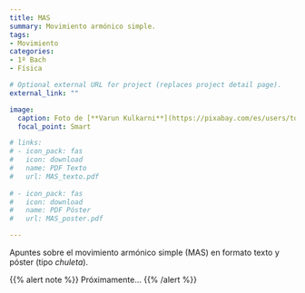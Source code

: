 ```yaml
---
title: MAS
summary: Movimiento armónico simple.
tags:
- Movimiento
categories:
- 1º Bach
- Física

# Optional external URL for project (replaces project detail page).
external_link: ""

image:
  caption: Foto de [**Varun Kulkarni**](https://pixabay.com/es/users/tortugadatacorp-5195555/) en [Pixabay](https://pixabay.com/es/)
  focal_point: Smart

# links:
# - icon_pack: fas
#   icon: download
#   name: PDF Texto
#   url: MAS_texto.pdf
  
# - icon_pack: fas
#   icon: download
#   name: PDF Póster
#   url: MAS_poster.pdf

---
```


Apuntes sobre el movimiento armónico simple (MAS) en formato texto y póster (tipo _chuleta_).

{{% alert note %}}
Próximamente...
{{% /alert %}}